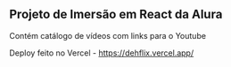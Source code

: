## Projeto de Imersão em React da Alura

Contém catálogo de vídeos com links para o Youtube

Deploy feito no Vercel - https://dehflix.vercel.app/
